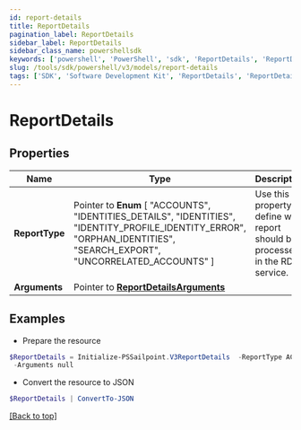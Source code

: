 ```yaml
---
id: report-details
title: ReportDetails
pagination_label: ReportDetails
sidebar_label: ReportDetails
sidebar_class_name: powershellsdk
keywords: ['powershell', 'PowerShell', 'sdk', 'ReportDetails', 'ReportDetails'] 
slug: /tools/sdk/powershell/v3/models/report-details
tags: ['SDK', 'Software Development Kit', 'ReportDetails', 'ReportDetails']
---
```



# ReportDetails

## Properties

Name | Type | Description | Notes
------------ | ------------- | ------------- | -------------
**ReportType** |  Pointer to  **Enum** [  "ACCOUNTS",    "IDENTITIES_DETAILS",    "IDENTITIES",    "IDENTITY_PROFILE_IDENTITY_ERROR",    "ORPHAN_IDENTITIES",    "SEARCH_EXPORT",    "UNCORRELATED_ACCOUNTS" ] | Use this property to define what report should be processed in the RDE service. | [optional] 
**Arguments** |  Pointer to [**ReportDetailsArguments**](report-details-arguments) |  | [optional] 

## Examples

- Prepare the resource
```powershell
$ReportDetails = Initialize-PSSailpoint.V3ReportDetails  -ReportType ACCOUNTS `
 -Arguments null
```

- Convert the resource to JSON
```powershell
$ReportDetails | ConvertTo-JSON
```


[[Back to top]](#) 

